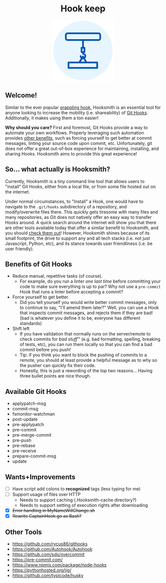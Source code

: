 <div align="center">

# Hook keep

![An image of a hook](./docs/images/hook.svg)



</div>

## Welcome!

Similar to the ever popular [grappling hook](https://terraria.gamepedia.com/Hooks), Hooksmith is an essential tool for anyone looking to increase the mobility (i.e. shareability) of [Git Hooks](https://git-scm.com/docs/githooks). Additionally, it makes using them a ton easier!

**Why should you care?** First and foremost, Git Hooks provide a way to automate your own workflows. Properly leveraging such automation provides [other benefits](#Benefits-of-Git-Hooks), such as forcing yourself to get better at commit messages, linting your source code upon commit, etc. Unfortunately, git does not offer a great out-of-box experience for maintaining, installing, and sharing Hooks. Hooksmith aims to provide this great experience!

## So... what actually is Hooksmith?

Currently, Hooksmith is a tiny command line tool that allows users to "install" Git Hooks, either from a local file, or from some file hosted out on the internet.

Under normal circumstances, to "Install" a Hook, one would have to navigate to the `.git/hooks` subdirectory of a repository, and modify/overwrite files there. This quickly gets tiresome with many files and many repositories, as Git does not natively offer an easy way to transfer Hooks around. A quick search around the internet will show you that there are other tools available today that offer a similar benefit to Hooksmith, and you should [check them out](#Other-Tools)! However, Hooksmith shines because of its small footprint, the drive to support any and all tech stacks (i.e. not just Javascript, Python, etc), and its stance towards user friendliness (i.e. be user friendly).

## Benefits of Git Hooks

* Reduce manual, repetitive tasks (of course).
   * For example, do you run a linter *one last time* before committing your code to make sure everything is up to par? Why not use a `pre-commit` Hook that runs a linter before accepting a commit?
* Force yourself to get better.
   * Did you tell yourself you would write better commit messages, only to continue to say, "I'll amend them later?" Well, you can use a Hook that inspects commit messages, and rejects them if they are bad! (bad is whatever you define it to be, everyone has different standards)
* Shift left
   * If you have validation that normally runs on the server/remote to check commits for *bad stuff*™ (e.g. bad formatting, spelling, breaking of tests, etc), you can run them locally so that you can find a bad commit before you push!
   * Tip: if you think you want to block the pushing of commits to a remote, you should at least provide a helpful message as to why so the pusher can quickly fix their code.
   * Honestly, this is just a rewording of the top two reasons... Having three bullet points are nice though.

## Available Git Hooks

* applypatch-msg
* commit-msg
* fsmonitor-watchman
* post-update
* pre-applypatch
* pre-commit
* pre-merge-commit
* pre-push
* pre-rebase
* pre-receive
* prepare-commit-msg
* update

## Wants+Improvements

- [ ] Have script add colons to **recognized** tags (less typing for me)
- [ ] Support usage of files over HTTP
  * Needs to support caching (.Hooksmith-cache directory?)
  * Needs to support setting of execution rights after downloading
- [x] ~~Error handling in MyNameWillChange.sh~~
- [x] ~~Rewrite CaptainHook.go as Bash?~~

## Other Tools

* https://github.com/rycus86/githooks
* https://github.com/Autohook/Autohook
* https://github.com/sds/overcommit
* https://pre-commit.com/
* https://www.npmjs.com/package/node-hooks
* https://pythonhosted.org/jig/
* https://github.com/typicode/husky
